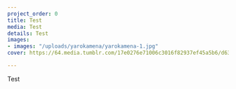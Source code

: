 ```yaml
---
project_order: 0
title: Test
media: Test
details: Test
images:
- images: "/uploads/yarokamena/yarokamena-1.jpg"
cover: https://64.media.tumblr.com/17e0276e71006c3016f82937ef45a5b6/d63730623ff581e3-79/s2048x3072/0b8006a0764202df1ab6b1667831b085b087b7d1.jpg

---
```

Test